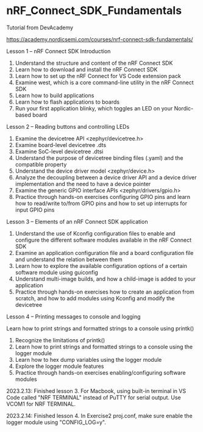 # nRF_Connect_SDK_Fundamentals
Tutorial from DevAcademy

https://academy.nordicsemi.com/courses/nrf-connect-sdk-fundamentals/

Lesson 1 – nRF Connect SDK Introduction

1. Understand the structure and content of the nRF Connect SDK
2. Learn how to download and install the nRF Connect SDK
3. Learn how to set up the nRF Connect for VS Code extension pack
4. Examine west, which is a core command-line utility in the nRF Connect SDK
5. Learn how to build applications
6. Learn how to flash applications to boards
7. Run your first application blinky, which toggles an LED on your Nordic-based board

Lesson 2 – Reading buttons and controlling LEDs

1. Examine the devicetree API <zephyr/devicetree.h>
2. Examine board-level devicetree .dts
3. Examine SoC-level devicetree .dtsi
4. Understand the purpose of devicetree binding files (.yaml) and the compatible property
5. Understand the device driver model <zephyr/device.h>
6. Analyze the decoupling between a device driver API and a device driver implementation and the need to have a device pointer
7. Examine the generic GPIO interface APIs <zephyr/drivers/gpio.h>
8. Practice through hands-on exercises configuring GPIO pins and learn how to read/write to/from GPIO pins and how to set up interrupts for input GPIO pins

Lesson 3 – Elements of an nRF Connect SDK application

1. Understand the use of Kconfig configuration files to enable and configure the different software modules available in the nRF Connect SDK
2. Examine an application configuration file and a board configuration file and understand the relation between them
3. Learn how to explore the available configuration options of a certain software module using guiconfig
4. Understand multi-image builds, and how a child-image is added to your application
5. Practice through hands-on exercises how to create an application from scratch, and how to add modules using Kconfig and modify the devicetree

Lesson 4 – Printing messages to console and logging

Learn how to print strings and formatted strings to a console using printk()
1. Recognize the limitations of printk()
2. Learn how to print strings and formatted strings to a console using the logger module
3. Learn how to hex dump variables using the logger module
4. Explore the logger module features
5. Practice through hands-on exercises enabling/configuring software modules

2023.2.13: Finished lesson 3. For Macbook, using built-in terminal in VS Code called "NRF TERMINAL" instead of PuTTY for serial output. Use VCOM1 for NRF TERMINAL.

2023.2.14: Finished lesson 4. In Exercise2 proj.conf, make sure enable the logger module using "CONFIG_LOG=y".
